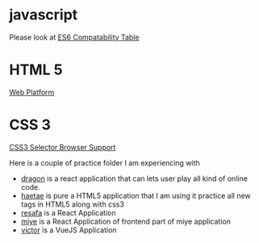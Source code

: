 # javascript

Please look at [ES6 Compatability Table](https://kangax.github.io/compat-table/es6/)

# HTML 5
[Web Platform](https://platform.html5.org/)

# CSS 3

[CSS3 Selector Browser Support](http://www.standardista.com/css3/css3-selector-browser-support/)

Here is a couple of practice folder I am experiencing with

* [dragon](./dragon) is a react application that can lets user play all kind of online code.
* [haetae](./haetae) is pure a HTML5 application that I am using it practice all new tags in HTML5 along with css3
* [resafa](./resafa) is a React Application
* [miye](./victor) is a React Application of frontend part of miye application
* [victor](./victor) is a VueJS Application
